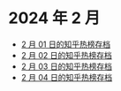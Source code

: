 # 2024 年 2 月

+ [2 月 01 日的知乎热榜存档](/2024-2/01)
+ [2 月 02 日的知乎热榜存档](/2024-2/02)
+ [2 月 03 日的知乎热榜存档](/2024-2/03)
+ [2 月 04 日的知乎热榜存档](/2024-2/04)
